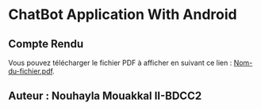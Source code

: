 # ChatBot Application With Android

## Compte Rendu

Vous pouvez télécharger le fichier PDF à afficher en suivant ce lien : [Nom-du-fichier.pdf](./TP_Chatbot.pdf).

## Auteur : Nouhayla Mouakkal II-BDCC2

